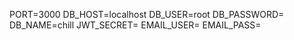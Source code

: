 PORT=3000
DB_HOST=localhost
DB_USER=root
DB_PASSWORD=
DB_NAME=chill
JWT_SECRET=
EMAIL_USER=
EMAIL_PASS=

